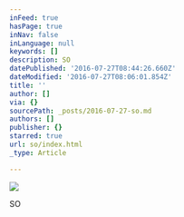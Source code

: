 ```yaml
---
inFeed: true
hasPage: true
inNav: false
inLanguage: null
keywords: []
description: SO
datePublished: '2016-07-27T08:44:26.660Z'
dateModified: '2016-07-27T08:06:01.854Z'
title: ''
author: []
via: {}
sourcePath: _posts/2016-07-27-so.md
authors: []
publisher: {}
starred: true
url: so/index.html
_type: Article

---
```

![](https://the-grid-user-content.s3-us-west-2.amazonaws.com/8b24268e-da18-4ee0-8605-2f4d92192325.jpg)

SO